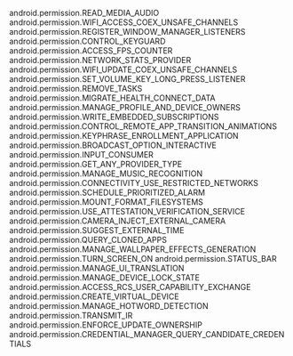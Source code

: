 android.permission.READ_MEDIA_AUDIO
android.permission.WIFI_ACCESS_COEX_UNSAFE_CHANNELS
android.permission.REGISTER_WINDOW_MANAGER_LISTENERS
android.permission.CONTROL_KEYGUARD
android.permission.ACCESS_FPS_COUNTER
android.permission.NETWORK_STATS_PROVIDER
android.permission.WIFI_UPDATE_COEX_UNSAFE_CHANNELS
android.permission.SET_VOLUME_KEY_LONG_PRESS_LISTENER
android.permission.REMOVE_TASKS
android.permission.MIGRATE_HEALTH_CONNECT_DATA
android.permission.MANAGE_PROFILE_AND_DEVICE_OWNERS
android.permission.WRITE_EMBEDDED_SUBSCRIPTIONS
android.permission.CONTROL_REMOTE_APP_TRANSITION_ANIMATIONS
android.permission.KEYPHRASE_ENROLLMENT_APPLICATION
android.permission.BROADCAST_OPTION_INTERACTIVE
android.permission.INPUT_CONSUMER
android.permission.GET_ANY_PROVIDER_TYPE
android.permission.MANAGE_MUSIC_RECOGNITION
android.permission.CONNECTIVITY_USE_RESTRICTED_NETWORKS
android.permission.SCHEDULE_PRIORITIZED_ALARM
android.permission.MOUNT_FORMAT_FILESYSTEMS
android.permission.USE_ATTESTATION_VERIFICATION_SERVICE
android.permission.CAMERA_INJECT_EXTERNAL_CAMERA
android.permission.SUGGEST_EXTERNAL_TIME
android.permission.QUERY_CLONED_APPS
android.permission.MANAGE_WALLPAPER_EFFECTS_GENERATION
android.permission.TURN_SCREEN_ON
android.permission.STATUS_BAR
android.permission.MANAGE_UI_TRANSLATION
android.permission.MANAGE_DEVICE_LOCK_STATE
android.permission.ACCESS_RCS_USER_CAPABILITY_EXCHANGE
android.permission.CREATE_VIRTUAL_DEVICE
android.permission.MANAGE_HOTWORD_DETECTION
android.permission.TRANSMIT_IR
android.permission.ENFORCE_UPDATE_OWNERSHIP
android.permission.CREDENTIAL_MANAGER_QUERY_CANDIDATE_CREDENTIALS
